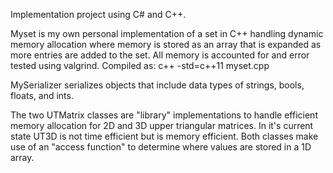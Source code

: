 Implementation project using C# and C++.

Myset is my own personal implementation of a set in C++ handling dynamic memory allocation where memory is stored as an array that is expanded as more entries are added to the set. All memory is accounted for and error tested using valgrind.
Compiled as:   c++ -std=c++11 myset.cpp

MySerializer serializes objects that include data types of strings, bools, floats, and ints. 

The two UTMatrix classes are "library" implementations to handle efficient memory allocation for 2D and 3D upper triangular matrices. In it's current state UT3D is not time efficient but is memory efficient. Both classes make use of an "access function" to determine where values are stored in a 1D array.

